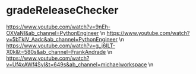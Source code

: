 # gradeReleaseChecker

https://www.youtube.com/watch?v=9nEh-OXVaNI&ab_channel=PythonEngineer \n
https://www.youtube.com/watch?v=5bTkiV_Aadc&ab_channel=PythonEngineer \n
https://www.youtube.com/watch?v=g_j6ILT-X0k&t=580s&ab_channel=FrankAndrade \n
https://www.youtube.com/watch?v=Uf4xAWf4SyI&t=649s&ab_channel=michaelworkspace \n
